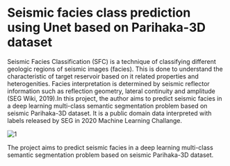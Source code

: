 # Seismic facies class prediction using Unet based on Parihaka-3D dataset

Seismic Facies Classification (SFC) is a technique of classifying different geologic regions of seismic images (facies). This is done to understand the characteristic of target reservoir based on it related properties and heterogenities. Facies interpretation is determined by seismic reflector information such as reflection geometry, lateral continuity and amplitude (SEG Wiki, 2019).In this project, the author aims to predict seismic facies in a deep learning multi-class semantic segmentation problem based on seismic Parihaka-3D dataset. It is a public domain data interpreted with labels released by SEG in 2020 Machine Learning Challange.

![1](https://user-images.githubusercontent.com/71542986/184466655-0d09c815-921a-4dc8-a04a-1dc48d161121.jpg)

The project aims to predict seismic facies in a deep learning multi-class semantic segmentation problem based on seismic Parihaka-3D dataset. 
